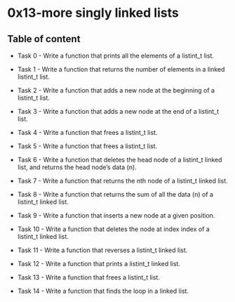 # 0x13-more singly linked lists



## Table of content

* Task 0 - Write a function that prints all the elements of a listint_t list.

* Task 1 - Write a function that returns the number of elements in a linked listint_t list.

* Task 2 - Write a function that adds a new node at the beginning of a listint_t list.

* Task 3 - Write a function that adds a new node at the end of a listint_t list.

* Task 4 - Write a function that frees a listint_t list.

* Task 5 - Write a function that frees a listint_t list.

* Task 6 - Write a function that deletes the head node of a listint_t linked list, and returns the head node’s data (n).

* Task 7 - Write a function that returns the nth node of a listint_t linked list.

* Task 8 - Write a function that returns the sum of all the data (n) of a listint_t linked list.

* Task 9 - Write a function that inserts a new node at a given position.

* Task 10 - Write a function that deletes the node at index index of a listint_t linked list.

* Task 11 - Write a function that reverses a listint_t linked list.

* Task 12 - Write a function that prints a listint_t linked list.

* Task 13 - Write a function that frees a listint_t list.

* Task 14 - Write a function that finds the loop in a linked list.